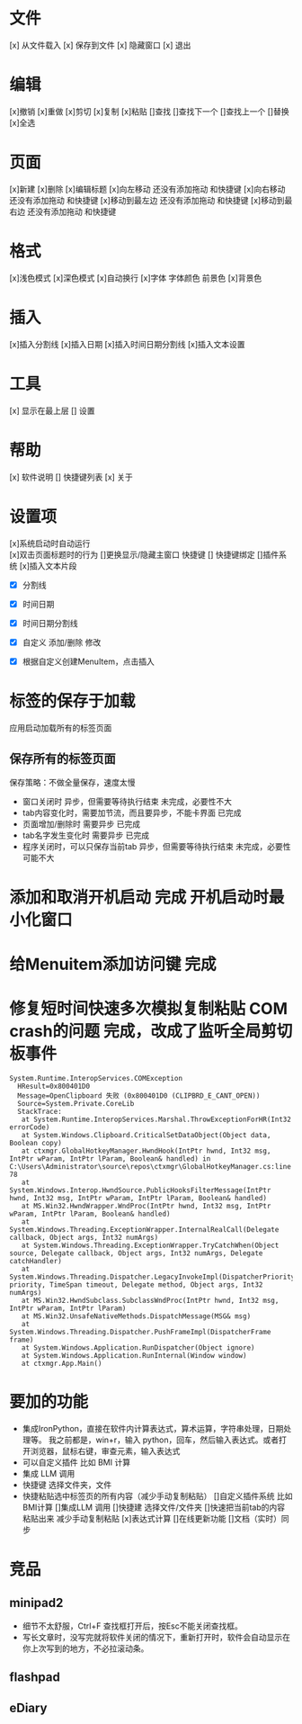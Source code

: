 ﻿# 文件
[x] 从文件载入
[x] 保存到文件
[x] 隐藏窗口
[x] 退出


# 编辑
[x]撤销
[x]重做
[x]剪切
[x]复制
[x]粘贴
[]查找 []查找下一个  []查找上一个 
[]替换
[x]全选
# 页面
[x]新建
[x]删除
[x]编辑标题
[x]向左移动  还没有添加拖动 和快捷键
[x]向右移动  还没有添加拖动 和快捷键
[x]移动到最左边 还没有添加拖动 和快捷键
[x]移动到最右边 还没有添加拖动 和快捷键
# 格式
[x]浅色模式 
[x]深色模式 
[x]自动换行
[x]字体 字体颜色 前景色
[x]背景色
# 插入
[x]插入分割线
[x]插入日期
[x]插入时间日期分割线
[x]插入文本设置
# 工具
[x] 显示在最上层
[] 设置
# 帮助
[x] 软件说明
[] 快捷键列表
[x] 关于
# 设置项
[x]系统启动时自动运行  
[x]双击页面标题时的行为 
[]更换显示/隐藏主窗口 快捷键  [] 快捷键绑定
[]插件系统
[x]插入文本片段
- [x] 分割线
- [x] 时间日期
- [x] 时间日期分割线
- [x] 自定义 添加/删除 修改
- [x] 根据自定义创建MenuItem，点击插入


# 标签的保存于加载
应用启动加载所有的标签页面
## 保存所有的标签页面
保存策略：不做全量保存，速度太慢
* 窗口关闭时 异步，但需要等待执行结束  未完成，必要性不大
* tab内容变化时，需要加节流，而且要异步，不能卡界面   已完成
* 页面增加/删除时 需要异步    已完成
* tab名字发生变化时 需要异步   已完成
* 程序关闭时，可以只保存当前tab  异步，但需要等待执行结束  未完成，必要性可能不大

# 添加和取消开机启动 完成 开机启动时最小化窗口

# 给Menuitem添加访问键 完成

# 修复短时间快速多次模拟复制粘贴 COM crash的问题  完成，改成了监听全局剪切板事件
```
System.Runtime.InteropServices.COMException
  HResult=0x800401D0
  Message=OpenClipboard 失败 (0x800401D0 (CLIPBRD_E_CANT_OPEN))
  Source=System.Private.CoreLib
  StackTrace:
   at System.Runtime.InteropServices.Marshal.ThrowExceptionForHR(Int32 errorCode)
   at System.Windows.Clipboard.CriticalSetDataObject(Object data, Boolean copy)
   at ctxmgr.GlobalHotkeyManager.HwndHook(IntPtr hwnd, Int32 msg, IntPtr wParam, IntPtr lParam, Boolean& handled) in C:\Users\Administrator\source\repos\ctxmgr\GlobalHotkeyManager.cs:line 78
   at System.Windows.Interop.HwndSource.PublicHooksFilterMessage(IntPtr hwnd, Int32 msg, IntPtr wParam, IntPtr lParam, Boolean& handled)
   at MS.Win32.HwndWrapper.WndProc(IntPtr hwnd, Int32 msg, IntPtr wParam, IntPtr lParam, Boolean& handled)
   at System.Windows.Threading.ExceptionWrapper.InternalRealCall(Delegate callback, Object args, Int32 numArgs)
   at System.Windows.Threading.ExceptionWrapper.TryCatchWhen(Object source, Delegate callback, Object args, Int32 numArgs, Delegate catchHandler)
   at System.Windows.Threading.Dispatcher.LegacyInvokeImpl(DispatcherPriority priority, TimeSpan timeout, Delegate method, Object args, Int32 numArgs)
   at MS.Win32.HwndSubclass.SubclassWndProc(IntPtr hwnd, Int32 msg, IntPtr wParam, IntPtr lParam)
   at MS.Win32.UnsafeNativeMethods.DispatchMessage(MSG& msg)
   at System.Windows.Threading.Dispatcher.PushFrameImpl(DispatcherFrame frame)
   at System.Windows.Application.RunDispatcher(Object ignore)
   at System.Windows.Application.RunInternal(Window window)
   at ctxmgr.App.Main()

```
# 要加的功能
* 集成IronPython，直接在软件内计算表达式，算术运算，字符串处理，日期处理等。
  我之前都是，win+r，输入 python，回车，然后输入表达式。或者打开浏览器，鼠标右键，审查元素，输入表达式
* 可以自定义插件  比如 BMI 计算
* 集成 LLM 调用
* 快捷键  选择文件夹，文件
* 快捷粘贴选中标签页的所有内容（减少手动复制粘贴）
[]自定义插件系统 比如BMI计算
[]集成LLM 调用
[]快捷建 选择文件/文件夹
[]快速把当前tab的内容粘贴出来  减少手动复制粘贴
[x]表达式计算
[]在线更新功能
[]文档（实时）同步
# 竞品
## minipad2
* 细节不太舒服，Ctrl+F 查找框打开后，按Esc不能关闭查找框。
* 写长文章时，没写完就将软件关闭的情况下，重新打开时，软件会自动显示在你上次写到的地方，不必拉滚动条。
## flashpad
## eDiary